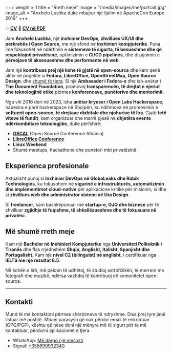 +++
weight = 1
title = "Rreth meje"
image = "/media/images/me/portrait.jpg"
image_alt = "Anxhelo Lushka duke mbajtur një fjalim në ApacheCon Europe 2019"
+++

:sparkles: **[CV](/resume "CV-ja ime në një faqe të vetme")** :scroll: **[CV në PDF](/files/Resume%20-%20Anxhelo%20Lushka.pdf "CV-ja ime e shkurtër në format PDF")**  

Jam **Anxhelo Lushka**, një **inxhinier DevOps, zhvillues UX/UI dhe përkrahës i Open Source**, me një sfond në **inxhinieri kompjuterike**. Puna ime fokusohet në ndërtimin e **sistemeve të sigurta, të besueshme dhe që respektojnë privatësinë**, optimizimin e **CI/CD pipelines**, dhe dizajnimin e **përvojave të aksesueshme dhe performante në web**.  

Jam një **kontribues prej një kohe të gjatë në open-source** dhe kam qenë aktiv në projekte si **Fedora, LibreOffice, OpenStreetMap, Open Source Design**, dhe [shumë të tjera](https://github.com/AnXh3L0). Si një **Ambasador i Fedora-s** dhe ish-anëtar i **The Document Foundation**, promovoj **transparencën, të drejtat e njeriut dhe teknologjinë etike** përmes **konferencave, punëtorive dhe mentorimit**.  

Nga viti 2016 deri në 2023, isha **anëtar kryesor i Open Labs Hackerspace**, hapësira e parë hackerspace në Shqipëri, ku ndihmova në promovimin e **softuerit open-source, të drejtave dixhitale dhe njohurive të lira**. Gjatë **tetë viteve të fundit**, kam organizuar dhe marrë pjesë në **dhjetëra evente ndërkombëtare teknologjike**, duke përfshirë:  

- **[OSCAL](https://web.archive.org/web/20180527082706/https://oscal.openlabs.cc/)** (Open Source Conference Albania)  
- **[LibreOffice Conference](https://libocon.org/2018)**  
- **Linux Weekend**  
- Shumë meetups, hackathone dhe punëtori mbi privatësinë  

## Eksperienca profesionale  

Aktualisht punoj si **Inxhinier DevOps në GlobaLeaks dhe Rubik Technologies**, ku fokusohem në **sigurinë e infrastrukturës, automatizimin dhe implementimet cloud-native** për aplikacione kritike për misionin, si dhe si **zhvillues web dhe administrator sistemi në Ura Design**.  

Si **freelancer**, kam bashkëpunuar me **startup-e, OJQ dhe biznese** për të zhvilluar **zgjidhje të fuqishme, të shkallëzueshme dhe të fokusuara në privatësi**.  

## Më shumë rreth meje  

Kam një **Bachelor në Inxhinieri Kompjuterike** nga **Universiteti Politeknik i Tiranës** dhe flas rrjedhshëm **Shqip, Anglisht, Italisht, Spanjisht dhe Portugalisht**. Kam një **nivel C2 (bilinguist) në anglisht**, i certifikuar nga **IELTS me një rezultat 8.5**.  

Në kohën e lirë, më pëlqen të udhëtoj, të studioj astrofizikën, të merrem me fotografi dhe muzikë, ndërsa vazhdoj të kontribuoj në komunitetet open-source.  

---

## Kontakti  

Mund të më kontaktoni përmes shërbimeve të ndryshme. Disa prej tyre janë listuar më poshtë. Mbani parasysh që nuk përdor email të enkriptuar (GPG/PGP), kështu që nëse doni një mënyrë më të sigurt për të më kontaktuar, përdorni aplikacionet e tjera.  

- WhatsApp: [Më dërgo një mesazh](https://wa.me/+355699932340?text=Përshëndetje%20aty)  
- Signal: [+355699932340](tel:+355699932340)  
